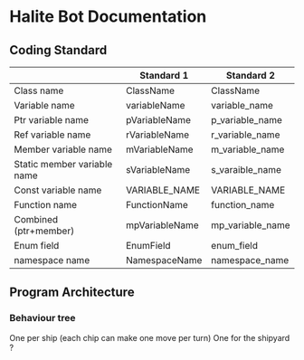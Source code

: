 # Halite Bot Documentation

## Coding Standard

|                             | Standard 1     | Standard 2       |
|-----------------------------|----------------|------------------|
| Class name                  | ClassName      | ClassName        |
| Variable name               | variableName   | variable_name    |
| Ptr variable name           | pVariableName  | p_variable_name  |
| Ref variable name           | rVariableName  | r_variable_name  |
| Member variable name        | mVariableName  | m_variable_name  |
| Static member variable name | sVariableName  | s_varaible_name  |
| Const variable name         | VARIABLE_NAME  | VARIABLE_NAME    |
| Function name               | FunctionName   | function_name    |
| Combined (ptr+member)       | mpVariableName | mp_variable_name |
| Enum field                  | EnumField      | enum_field       |
| namespace name              | NamespaceName  | namespace_name   |

## Program Architecture

### Behaviour tree

One per ship (each chip can make one move per turn)
One for the shipyard ?

